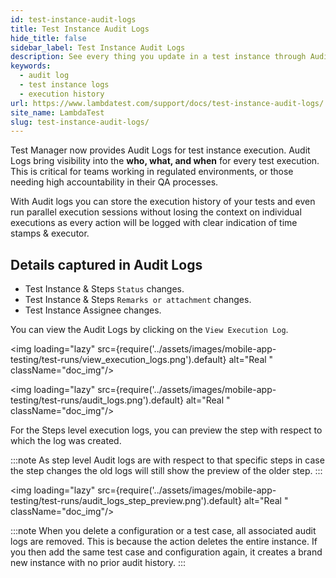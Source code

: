 ```yaml
---
id: test-instance-audit-logs
title: Test Instance Audit Logs
hide_title: false
sidebar_label: Test Instance Audit Logs
description: See every thing you update in a test instance through Audit Logs. 
keywords:
  - audit log
  - test instance logs
  - execution history
url: https://www.lambdatest.com/support/docs/test-instance-audit-logs/
site_name: LambdaTest
slug: test-instance-audit-logs/
---
```


<script type="application/ld+json"
      dangerouslySetInnerHTML={{ __html: JSON.stringify({
       "@context": "https://schema.org",
        "@type": "BreadcrumbList",
        "itemListElement": [{
          "@type": "ListItem",
          "position": 1,
          "name": "LambdaTest",
          "item": "https://www.lambdatest.com"
        },{
          "@type": "ListItem",
          "position": 2,
          "name": "Support",
          "item": "https://www.lambdatest.com/support/docs/"
        },{
          "@type": "ListItem",
          "position": 3,
          "name": "Test Run Creation",
          "item": "https://www.lambdatest.com/support/docs/test-instance-audit-logs/"
        }]
      })
    }}
></script>
Test Manager now provides Audit Logs for test instance execution. Audit Logs bring visibility into the **who, what, and when** for every test execution. This is critical for teams working in regulated environments, or those needing high accountability in their QA processes. 

With Audit logs you can store the execution history of your tests and even run parallel execution sessions without losing the context on individual executions as every action will be logged with clear indication of time stamps & executor.  

## Details captured in Audit Logs

- Test Instance & Steps `Status` changes. 
- Test Instance & Steps `Remarks or attachment` changes. 
- Test Instance Assignee changes. 

You can view the Audit Logs by clicking on the `View Execution Log`. 

<img loading="lazy" src={require('../assets/images/mobile-app-testing/test-runs/view_execution_logs.png').default} alt="Real "  className="doc_img"/>

<img loading="lazy" src={require('../assets/images/mobile-app-testing/test-runs/audit_logs.png').default} alt="Real "  className="doc_img"/> 

For the Steps level execution logs, you can preview the step with respect to which the log was created. 

:::note
 As step level Audit logs are with respect to that specific steps in case the step changes the old logs will still show the preview of the older step. 
:::

<img loading="lazy" src={require('../assets/images/mobile-app-testing/test-runs/audit_logs_step_preview.png').default} alt="Real "  className="doc_img"/>

:::note
 When you delete a configuration or a test case, all associated audit logs are removed. This is because the action deletes the entire instance. If you then add the same test case and configuration again, it creates a brand new instance with no prior audit history.
:::